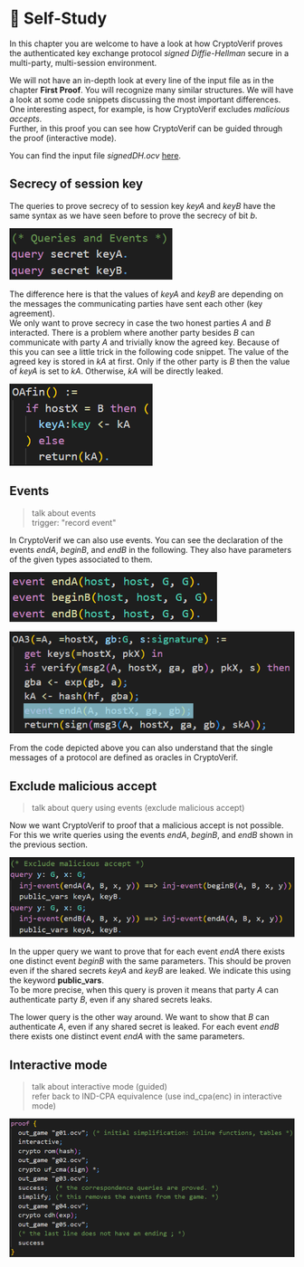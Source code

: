 # 📝 Self-Study

In this chapter you are welcome to have a look at how CryptoVerif proves the authenticated key exchange protocol _signed Diffie-Hellman_ secure in a multi-party, multi-session environment.

We will not have an in-depth look at every line of the input file as in the chapter **First Proof**. You will recognize many similar structures. We will have a look at some code snippets discussing the most important differences.  
One interesting aspect, for example, is how CryptoVerif excludes _malicious accepts_.  
Further, in this proof you can see how CryptoVerif can be guided through the proof (interactive mode). 

You can find the input file _signedDH.ocv_
<a href="https://bblanche.gitlabpages.inria.fr/CryptoVerif/tutorial/signedDH.ocv" target="_blank">here</a>.


## Secrecy of session key

The queries to prove secrecy of to session key _keyA_ and _keyB_ have the same syntax as we have seen before to prove the secrecy of bit _b_.

![Could not load image.](img/SelfStudy_SessionKeyQuery.png)

The difference here is that the values of _keyA_ and _keyB_ are depending on the messages the communicating parties have sent each other (key agreement).  
We only want to prove secrecy in case the two honest parties _A_ and _B_ interacted. There is a problem where another party besides _B_ can communicate with party _A_ and trivially know the agreed key. Because of this you can see a little trick in the following code snippet. The value of the agreed key is stored in _kA_ at first. Only if the other party is _B_ then the value of _keyA_ is set to _kA_. Otherwise, _kA_ will be directly leaked.

![Could not load image.](img/SelfStudy_SessionKeyTrick.png)


## Events
> talk about events  
> trigger: "record event"  

In CryptoVerif we can also use events. You can see the declaration of the events _endA_, _beginB_, and _endB_ in the following. They also have parameters of the given types associated to them.


![Could not load image.](img/SelfStudy_Events.png)


![Could not load image.](img/SelfStudy_EventTrigger.png)

From the code depicted above you can also understand that the single messages of a protocol are defined as oracles in CryptoVerif.

## Exclude malicious accept
> talk about query using events (exclude malicious accept)  

Now we want CryptoVerif to proof that a malicious accept is not possible. For this we write queries using the events _endA_, _beginB_, and _endB_ shown in the previous section.

![Could not load image.](img/SelfStudy_ExcludeMA.png)

In the upper query we want to prove that for each event _endA_ there exists one distinct event _beginB_ with the same parameters. This should be proven even if the shared secrets _keyA_ and _keyB_ are leaked. We indicate this using the keyword **public_vars**.  
To be more precise, when this query is proven it means that party _A_ can authenticate party _B_, even if any shared secrets leaks.

The lower query is the other way around. We want to show that _B_ can authenticate _A_, even if any shared secret is leaked. For each event _endB_ there exists one distinct event _endA_ with the same parameters.


## Interactive mode
> talk about interactive mode (guided)  
> refer back to IND-CPA equivalence (use ind_cpa(enc) in interactive mode)


![Could not load image.](img/SelfStudy_InteractiveMode.png)